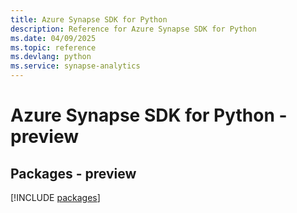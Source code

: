 ```yaml
---
title: Azure Synapse SDK for Python
description: Reference for Azure Synapse SDK for Python
ms.date: 04/09/2025
ms.topic: reference
ms.devlang: python
ms.service: synapse-analytics
---
```

# Azure Synapse SDK for Python - preview
## Packages - preview
[!INCLUDE [packages](synapse-index.md)]